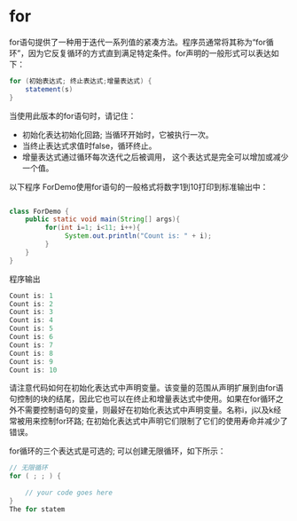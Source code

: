 # for

for语句提供了一种用于迭代一系列值的紧凑方法。程序员通常将其称为“for循环”，因为它反复循环的方式直到满足特定条件。for声明的一般形式可以表达如下：

```java
for (初始表达式; 终止表达式;增量表达式) {
    statement(s)
}
```

当使用此版本的for语句时，请记住：

* 初始化表达初始化回路; 当循环开始时，它被执行一次。
* 当终止表达式求值时false，循环终止。
* 增量表达式通过循环每次迭代之后被调用， 这个表达式是完全可以增加或减少一个值。

以下程序 ForDemo使用for语句的一般格式将数字1到10打印到标准输出中：
```java

class ForDemo {
    public static void main(String[] args){
         for(int i=1; i<11; i++){
              System.out.println("Count is: " + i);
         }
    }
}
```

程序输出
```java
Count is: 1
Count is: 2
Count is: 3
Count is: 4
Count is: 5
Count is: 6
Count is: 7
Count is: 8
Count is: 9
Count is: 10
```

请注意代码如何在初始化表达式中声明变量。该变量的范围从声明扩展到由for语句控制的块的结尾，因此它也可以在终止和增量表达式中使用。如果在for循环之外不需要控制语句的变量，则最好在初始化表达式中声明变量。名称i，j以及k经常被用来控制for环路; 在初始化表达式中声明它们限制了它们的使用寿命并减少了错误。

for循环的三个表达式是可选的; 可以创建无限循环，如下所示：

```java
// 无限循环
for ( ; ; ) {
    
    // your code goes here
}
The for statem
```